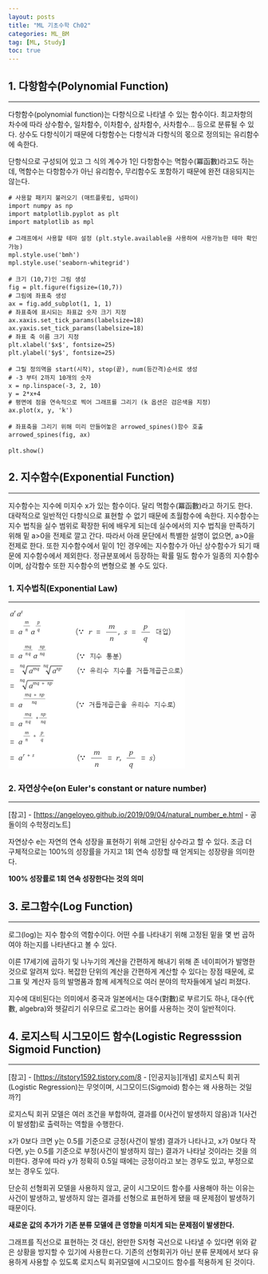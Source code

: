 ```yaml
---
layout: posts
title: "ML 기초수학 Ch02"
categories: ML_BM
tag: [ML, Study]
toc: true
---
```


## 1. 다항함수(Polynomial Function)

---

다항함수(polynomial function)는 다항식으로 나타낼 수 있는 함수이다. 최고차항의 차수에 따라 상수함수, 일차함수, 이차함수, 삼차함수, 사차함수... 등으로 분류될 수 있다. 상수도 다항식이기 때문에 다항함수는 다항식과 다항식의 몫으로 정의되는 유리함수에 속한다.

단항식으로 구성되어 있고 그 식의 계수가 1인 다항함수는 멱함수(冪函數)라고도 하는데, 멱함수는 다항함수가 아닌 유리함수, 무리함수도 포함하기 때문에 완전 대응되지는 않는다.

```
# 사용할 패키지 불러오기 (매트플롯립, 넘파이)
import numpy as np
import matplotlib.pyplot as plt
import matplotlib as mpl

# 그래프에서 사용할 테마 설정 (plt.style.available을 사용하여 사용가능한 테마 확인가능)
mpl.style.use('bmh')
mpl.style.use('seaborn-whitegrid')

# 크기 (10,7)인 그림 생성
fig = plt.figure(figsize=(10,7))
# 그림에 좌표축 생성
ax = fig.add_subplot(1, 1, 1)
# 좌표축에 표시되는 좌표값 숫자 크기 지정
ax.xaxis.set_tick_params(labelsize=18)
ax.yaxis.set_tick_params(labelsize=18)
# 좌표 축 이름 크기 지정
plt.xlabel('$x$', fontsize=25)
plt.ylabel('$y$', fontsize=25)

# 그릴 정의역을 start(시작), stop(끝), num(등간격)순서로 생성
# -3 부터 2까지 10개의 숫자
x = np.linspace(-3, 2, 10)
y = 2*x+4
# 평면에 점을 연속적으로 찍어 그래프를 그리기 (k 옵션은 검은색을 지정)
ax.plot(x, y, 'k')

# 좌표축을 그리기 위해 미리 만들어놓은 arrowed_spines()함수 호출
arrowed_spines(fig, ax)

plt.show()
```

## 2. 지수함수(Exponential Function)

---

지수함수는 지수에 미지수 x가 있는 함수이다. 달리 멱함수(冪函數)라고 하기도 한다. 대략적으로 일반적인 다항식으로 표현할 수 없기 때문에 초월함수에 속한다.
지수함수는 지수 법칙을 실수 범위로 확장한 뒤에 배우게 되는데 실수에서의 지수 법칙을 만족하기 위해 밑 a>0을 전제로 깔고 간다. 따라서 아래 문단에서 특별한 설명이 없으면, a>0을 전제로 한다.
또한 지수함수에서 밑이 1인 경우에는 지수함수가 아닌 상수함수가 되기 때문에 지수함수에서 제외한다.
정규분포에서 등장하는 확률 밀도 함수가 일종의 지수함수이며, 삼각함수 또한 지수함수의 변형으로 볼 수도 있다.

### **1. 지수법칙(Exponential Law)**

---

![지수법칙_공식](/images/2023-01-17-ML_2/지수법칙_공식.png)

### **2. 자연상수e(on Euler's constant or nature number)**

---

[참고] - [https://angeloyeo.github.io/2019/09/04/natural_number_e.html - 공돌이의 수학정리노트]

자연상수 e는 자연의 연속 성장을 표현하기 위해 고안된 상수라고 할 수 있다.
조금 더 구체적으로는 100%의 성장률을 가지고 1회 연속 성장할 때 얻게되는 성장량을 의미한다.

**100% 성장률로 1회 연속 성장한다는 것의 의미**

## 3. 로그함수(Log Function)

---

로그(log)는 지수 함수의 역함수이다. 어떤 수를 나타내기 위해 고정된 밑을 몇 번 곱하여야 하는지를 나타낸다고 볼 수 있다.

이른 17세기에 곱하기 및 나누기의 계산을 간편하게 해내기 위해 존 네이피어가 발명한 것으로 알려져 있다. 복잡한 단위의 계산을 간편하게 계산할 수 있다는 장점 때문에, 로그표 및 계산자 등의 발명품과 함께 세계적으로 여러 분야의 학자들에게 널리 퍼졌다.

지수에 대비된다는 의미에서 중국과 일본에서는 대수(對數)로 부르기도 하나, 대수(代數, algebra)와 헷갈리기 쉬우므로 로그라는 용어를 사용하는 것이 일반적이다.

## 4. 로지스틱 시그모이드 함수(Logistic Regresssion Sigmoid Function)

---

[참고] - [https://itstory1592.tistory.com/8 - [인공지능][개념] 로지스틱 회귀(Logistic Regression)는 무엇이며, 시그모이드(Sigmoid) 함수는 왜 사용하는 것일까?]

로지스틱 회귀 모델은 여러 조건을 부합하여, 결과를 0(사건이 발생하지 않음)과 1(사건이 발생함)로 출력하는 역할을 수행한다.

x가 0보다 크면 y는 0.5를 기준으로 긍정(사건이 발생) 결과가 나타나고, x가 0보다 작다면, y는 0.5를 기준으로 부정(사건이 발생하지 않는) 결과가 나타날 것이라는 것을 의미한다. 경우에 따라 y가 정확히 0.5일 때에는 긍정이라고 보는 경우도 있고, 부정으로 보는 경우도 있다.

단순히 선형회귀 모델을 사용하지 않고, 굳이 시그모이드 함수를 사용해야 하는 이유는 사건이 발생하고, 발생하지 않는 결과를 선형으로 표현하게 됐을 때 문제점이 발생하기 때문이다.

**새로운 값의 추가가 기존 분류 모델에 큰 영향을 미치게 되는 문제점이 발생한다.**

그래프를 직선으로 표현하는 것 대신, 완만한 S자형 곡선으로 나타낼 수 있다면 위와 같은 상황을 방지할 수 있기에 사용한ㄷ다.
기존의 선형회귀가 아닌 분류 문제에서 보다 유용하게 사용할 수 있도록 로지스틱 회귀모델에 시그모이드 함수를 적용하게 된 것이다.